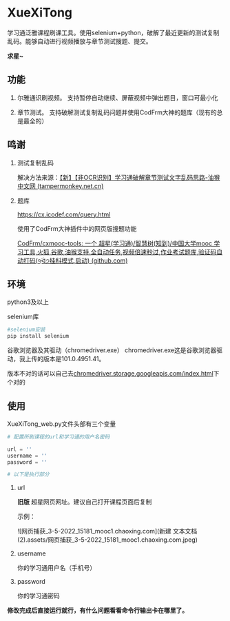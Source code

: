 # XueXiTong
学习通泛雅课程刷课工具。使用selenium+python，破解了最近更新的测试复制乱码。能够自动进行视频播放与章节测试搜题、提交。



**求星~**



## 功能

1. 尔雅通识刷视频。 支持暂停自动继续、屏蔽视频中弹出题目，窗口可最小化

2. 章节测试。 支持破解测试复制乱码问题并使用CodFrm大神的题库（现有的总是最全的）

   

## 鸣谢

1. 测试复制乱码

   解决方法来源：[【新】【非OCR识别】学习通破解章节测试文字乱码思路-油猴中文网 (tampermonkey.net.cn)](https://bbs.tampermonkey.net.cn/thread-2190-1-1.html)

2. 题库

   https://cx.icodef.com/query.html

   使用了CodFrm大神插件中的网页版搜题功能

   [CodFrm/cxmooc-tools: 一个 超星(学习通)/智慧树(知到)/中国大学mooc 学习工具,火狐,谷歌,油猴支持.全自动任务,视频倍速秒过,作业考试题库,验证码自动打码(੧ᐛ੭挂科模式,启动) (github.com)](https://github.com/CodFrm/cxmooc-tools)



## 环境

python3及以上

selenium库

```python
#selenium安装
pip install selenium
```

谷歌浏览器及其驱动（chromedriver.exe）
chromedriver.exe这是谷歌浏览器驱动，我上传的版本是101.0.4951.41。

版本不对的话可以自己去[chromedriver.storage.googleapis.com/index.html](http://chromedriver.storage.googleapis.com/index.html)下个对的

## 使用

XueXiTong_web.py文件头部有三个变量

```python
# 配置所刷课程的url和学习通的用户名密码

url = ''
username = ''
password = ''

# 以下是执行部分
```

1. url

   **旧版** 超星网页网址。建议自己打开课程页面后复制

   示例：

   ![网页捕获_3-5-2022_15181_mooc1.chaoxing.com](新建 文本文档 (2).assets/网页捕获_3-5-2022_15181_mooc1.chaoxing.com.jpeg)

2. username

   你的学习通用户名（手机号）

3. password

   你的学习通密码

**修改完成后直接运行就行，有什么问题看看命令行输出卡在哪里了。**
